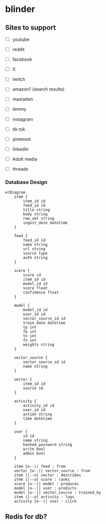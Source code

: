 # blinder



## Sites to support

* [ ] youtube
* [ ] reddit
* [ ] facebook
* [ ] X
* [ ] twitch
* [ ] amazon? (search results)
* [ ] mastadon
* [ ] lemmy
* [ ] instagram
* [ ] tik tok
* [ ] pinterest
* [ ] linkedin
* [ ] Adult media
* [ ] threads





### Database Design

```mermaid
erDiagram
    item {
        item_id id
        feed_id id
        title string
        body string
        raw_xml string
        ingest_date datetime
    }

    feed {
        feed_id id
        name string
        url string
        source type
        auth string
    }

    score {
        score id
        item_id id
        model_id id
        score float
        confidence float
    }

    model {
        model_id id
        user_id id
        vector_source_id id
        train_date datetime
        tp int
        fp int
        tn int
        fn int
        weights string
    }

    vector_source {
        vector_source_id id
        name string
    }

    vector {
        item_id id
        source id
    }

    activity {
        activity_id id
        user_id id
        action string
        time datetime
    }

    user {
        id id
        name string
        hashed_password string
        write bool
        admin bool
    }

    item }o--|| feed : from
    vector }o--|| vector_source : from
    item ||--o{ vector : describes
    item ||--o{ score : ranks
    score }o--|| model : produces
    model }o--|| user : predicts
    model }o--|| vector_source : trained_by
    item ||--o{ activity : logs
    activity }o--|| user : click

``` 

## Redis for db?

